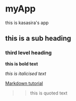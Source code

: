 # myApp

this is kasasira's app 

## this is a sub heading

### third level heading

**this is bold text**

_this is italicised text_

[Markdown tutorial](https://opensource.com/article/19/9/introduction-markdown)

> >this is quoted text
